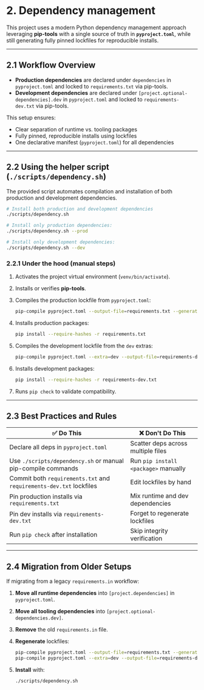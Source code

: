 # 2. Dependency management

This project uses a modern Python dependency management approach leveraging **pip-tools** with a single source of truth in **`pyproject.toml`**, while still generating fully pinned lockfiles for reproducible installs.

---

## 2.1 Workflow Overview

- **Production dependencies** are declared under `dependencies` in `pyproject.toml` and locked to `requirements.txt` via pip-tools.
- **Development dependencies** are declared under `[project.optional-dependencies].dev` in `pyproject.toml` and locked to `requirements-dev.txt` via pip-tools.

This setup ensures:

- Clear separation of runtime vs. tooling packages
- Fully pinned, reproducible installs using lockfiles
- One declarative manifest (`pyproject.toml`) for all dependencies

---

## 2.2 Using the helper script (`./scripts/dependency.sh`)

The provided script automates compilation and installation of both production and development dependencies.

```bash
# Install both production and development dependencies
./scripts/dependency.sh

# Install only production dependencies:
./scripts/dependency.sh --prod

# Install only development dependencies:
./scripts/dependency.sh --dev
```

### 2.2.1 Under the hood (manual steps)

1. Activates the project virtual environment (`venv/bin/activate`).
2. Installs or verifies **pip-tools**.
3. Compiles the production lockfile from `pyproject.toml`:
    
    ```bash
    pip-compile pyproject.toml --output-file=requirements.txt --generate-hashes
    ```
    
4. Installs production packages:
    
    ```bash
    pip install --require-hashes -r requirements.txt
    ```
    
5. Compiles the development lockfile from the `dev` extras:
    
    ```bash
    pip-compile pyproject.toml --extra=dev --output-file=requirements-dev.txt --generate-hashes
    ```
    
6. Installs development packages:
    
    ```bash
    pip install --require-hashes -r requirements-dev.txt
    ```
    
7. Runs `pip check` to validate compatibility.

---

## 2.3 Best Practices and Rules

| ✅ Do This | ❌ Don't Do This |
| --- | --- |
| Declare all deps in `pyproject.toml` | Scatter deps across multiple files |
| Use `./scripts/dependency.sh` or manual pip-compile commands | Run `pip install <package>` manually |
| Commit both `requirements.txt` and `requirements-dev.txt` lockfiles | Edit lockfiles by hand |
| Pin production installs via `requirements.txt` | Mix runtime and dev dependencies |
| Pin dev installs via `requirements-dev.txt` | Forget to regenerate lockfiles |
| Run `pip check` after installation | Skip integrity verification |

---

## 2.4 Migration from Older Setups

If migrating from a legacy `requirements.in` workflow:

1. **Move all runtime dependencies** into `[project.dependencies]` in `pyproject.toml`.
2. **Move all tooling dependencies** into `[project.optional-dependencies.dev]`.
3. **Remove** the old `requirements.in` file.
4. **Regenerate** lockfiles:
    
    ```bash
    pip-compile pyproject.toml --output-file=requirements.txt --generate-hashes
    pip-compile pyproject.toml --extra=dev --output-file=requirements-dev.txt --generate-hashes
    ```
    
5. **Install** with:
    
    ```bash
    ./scripts/dependency.sh
    ```